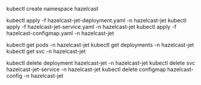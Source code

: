 

kubectl create namespace hazelcast

kubectl apply -f hazelcast-jet-deployment.yaml -n hazelcast-jet
kubectl apply -f hazelcast-jet-service.yaml -n hazelcast-jet
kubectl apply -f hazelcast-configmap.yaml -n hazelcast-jet

kubectl get pods -n hazelcast-jet
kubectl get deployments -n hazelcast-jet
kubectl get svc -n hazelcast-jet

kubectl delete deployment hazelcast-jet -n hazelcast-jet
kubectl delete svc hazelcast-jet-service -n hazelcast-jet
kubectl delete configmap hazelcast-config -n hazelcast-jet
